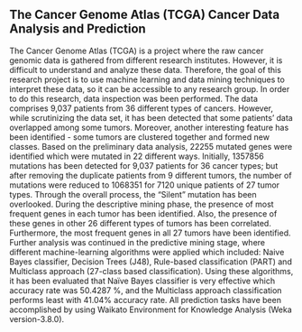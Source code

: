 ## The Cancer Genome Atlas (TCGA) Cancer Data Analysis and Prediction

The Cancer Genome Atlas (TCGA) is a project where the raw cancer genomic data is gathered from
different research institutes. However, it is difficult to understand and analyze these data. Therefore,
the goal of this research project is to use machine learning and data mining techniques to interpret
these data, so it can be accessible to any research group. In order to do this research, data inspection
was been performed. The data comprises 9,037 patients from 36 different types of cancers.
However, while scrutinizing the data set, it has been detected that some patients’ data overlapped
among some tumors. Moreover, another interesting feature has been identified - some tumors are
clustered together and formed new classes. Based on the preliminary data analysis, 22255 mutated
genes were identified which were mutated in 22 different ways. Initially, 1357856 mutations has
been detected for 9,037 patients for 36 cancer types; but after removing the duplicate patients from
9 different tumors, the number of mutations were reduced to 1068351 for 7120 unique patients of
27 tumor types. Through the overall process, the “Silent” mutation has been overlooked. During the
descriptive mining phase, the presence of most frequent genes in each tumor has been identified.
Also, the presence of these genes in other 26 different types of tumors has been correlated.
Furthermore, the most frequent genes in all 27 tumors have been identified. Further analysis was
continued in the predictive mining stage, where different machine-learning algorithms were applied
which included: Naive Bayes classifier, Decision Trees (J48), Rule-based classification (PART) and
Multiclass approach (27-class based classification). Using these algorithms, it has been evaluated
that Naïve Bayes classifier is very effective which accuracy rate was 50.4287 %, and the Multiclass
approach classification performs least with 41.04% accuracy rate. All prediction tasks have been
accomplished by using Waikato Environment for Knowledge Analysis (Weka version-3.8.0).
